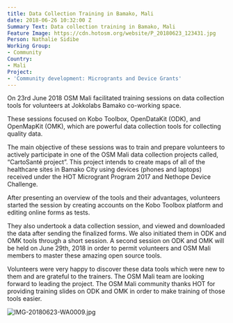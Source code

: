 ```yaml
---
title: Data Collection Training in Bamako, Mali
date: 2018-06-26 10:32:00 Z
Summary Text: Data collection training in Bamako, Mali
Feature Image: https://cdn.hotosm.org/website/P_20180623_123431.jpg
Person: Nathalie Sidibe
Working Group:
- Community
Country:
- Mali
Project:
- 'Community development: Microgrants and Device Grants'
---
```


On 23rd June 2018 OSM Mali facilitated training sessions on data collection tools for volunteers at Jokkolabs Bamako co-working space.

These sessions focused on Kobo Toolbox, OpenDataKit (ODK), and OpenMapKit (OMK), which are powerful data collection tools for collecting quality data.

The main objective of these sessions was to train and prepare volunteers to actively participate in one of the OSM Mali data collection projects called, “CartoSanté project”. This project intends to create maps of all of the healthcare sites in Bamako City using devices (phones and laptops) received under the HOT Microgrant Program 2017 and Nethope Device Challenge.

After presenting an overview of the tools and their advantages, volunteers started the session by creating accounts on the Kobo Toolbox platform and editing online forms as tests. 

They also undertook a data collection session, and viewed and downloaded the data after sending the finalized forms. We also initiated them in ODK and OMK tools through a short session. A second session on ODK and OMK will be held on June 29th, 2018 in order to permit volunteers and OSM Mali members to master these amazing open source tools.

Volunteers were very happy to discover these data tools which were new to them and are grateful to the trainers. The OSM Mali team are looking forward to leading the project. The OSM Mali community thanks HOT for providing training slides on ODK and OMK in order to make training of those tools easier.

![IMG-20180623-WA0009.jpg](https://cdn.hotosm.org/website/IMG-20180623-WA0009.jpg)